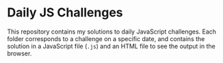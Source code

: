 # Daily JS Challenges
This repository contains my solutions to daily JavaScript challenges. Each folder corresponds to a challenge on a specific date, and contains the solution in a JavaScript file (`.js`) and an HTML file to see the output in the browser.
